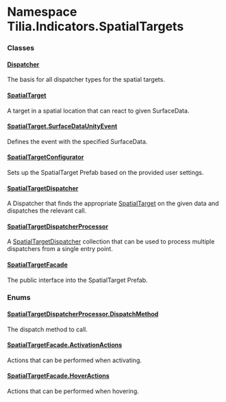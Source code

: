 # Namespace Tilia.Indicators.SpatialTargets

### Classes

#### [Dispatcher]

The basis for all dispatcher types for the spatial targets.

#### [SpatialTarget]

A target in a spatial location that can react to given SurfaceData.

#### [SpatialTarget.SurfaceDataUnityEvent]

Defines the event with the specified SurfaceData.

#### [SpatialTargetConfigurator]

Sets up the SpatialTarget Prefab based on the provided user settings.

#### [SpatialTargetDispatcher]

A Dispatcher that finds the appropriate [SpatialTarget] on the given data and dispatches the relevant call.

#### [SpatialTargetDispatcherProcessor]

A [SpatialTargetDispatcher] collection that can be used to process multiple dispatchers from a single entry point.

#### [SpatialTargetFacade]

The public interface into the SpatialTarget Prefab.

### Enums

#### [SpatialTargetDispatcherProcessor.DispatchMethod]

The dispatch method to call.

#### [SpatialTargetFacade.ActivationActions]

Actions that can be performed when activating.

#### [SpatialTargetFacade.HoverActions]

Actions that can be performed when hovering.

[Dispatcher]: Dispatcher.md
[SpatialTarget.SurfaceDataUnityEvent]: SpatialTarget.SurfaceDataUnityEvent.md
[SpatialTargetConfigurator]: SpatialTargetConfigurator.md
[SpatialTarget]: SpatialTarget.md
[SpatialTargetDispatcherProcessor]: SpatialTargetDispatcherProcessor.md
[SpatialTargetDispatcher]: SpatialTargetDispatcher.md
[SpatialTargetFacade]: SpatialTargetFacade.md
[SpatialTargetDispatcherProcessor.DispatchMethod]: SpatialTargetDispatcherProcessor.DispatchMethod.md
[SpatialTargetFacade.ActivationActions]: SpatialTargetFacade.ActivationActions.md
[SpatialTargetFacade.HoverActions]: SpatialTargetFacade.HoverActions.md
